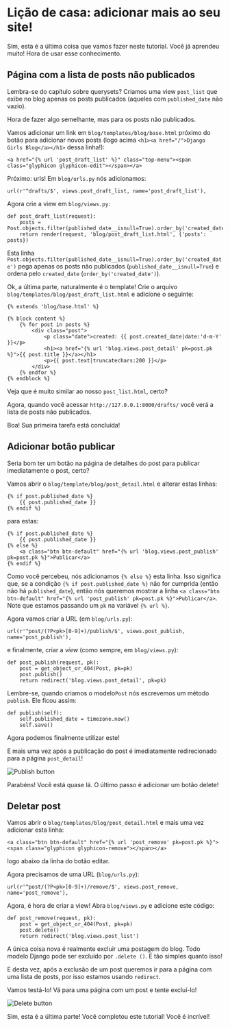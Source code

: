 # Lição de casa: adicionar mais ao seu site!

Sim, esta é a última coisa que vamos fazer neste tutorial. Você já aprendeu muito! Hora de usar esse conhecimento.

## Página com a lista de posts não publicados

Lembra-se do capítulo sobre querysets? Criamos uma view `post_list` que exibe no blog apenas os posts publicados (aqueles com `published_date` não vazio).

Hora de fazer algo semelhante, mas para os posts não publicados.

Vamos adicionar um link em `blog/templates/blog/base.html` próximo do botão para adicionar novos posts (logo acima `<h1><a href="/">Django Girls Blog</a></h1>` dessa linha!):

    <a href="{% url 'post_draft_list' %}" class="top-menu"><span class="glyphicon glyphicon-edit"></span></a>

Próximo: urls! Em `blog/urls.py` nós adicionamos:

    url(r'^drafts/$', views.post_draft_list, name='post_draft_list'),

Agora crie a view em `blog/views.py`:

    def post_draft_list(request):
        posts = Post.objects.filter(published_date__isnull=True).order_by('created_date')
        return render(request, 'blog/post_draft_list.html', {'posts': posts})

Esta linha `Post.objects.filter(published_date__isnull=True).order_by('created_date')` pega apenas os posts não publicados (`published_date__isnull=True`) e ordena pelo `created_date` (`order_by('created_date')`).

Ok, a última parte, naturalmente é o template! Crie o arquivo `blog/templates/blog/post_draft_list.html` e adicione o seguinte:

    {% extends 'blog/base.html' %}

    {% block content %}
        {% for post in posts %}
            <div class="post">
                <p class="date">created: {{ post.created_date|date:'d-m-Y' }}</p>
                <h1><a href="{% url 'blog.views.post_detail' pk=post.pk %}">{{ post.title }}</a></h1>
                <p>{{ post.text|truncatechars:200 }}</p>
            </div>
        {% endfor %}
    {% endblock %}

Veja que é muito similar ao nosso `post_list.html`, certo?

Agora, quando você acessar `http://127.0.0.1:8000/drafts/` você verá a lista de posts não publicados.

Boa! Sua primeira tarefa está concluída!

## Adicionar botão publicar

Seria bom ter um botão na página de detalhes do post para publicar imediatamente o post, certo?

Vamos abrir o `blog/template/blog/post_detail.html` e alterar estas linhas:

    {% if post.published_date %}
        {{ post.published_date }}
    {% endif %}

para estas:

    {% if post.published_date %}
        {{ post.published_date }}
    {% else %}
        <a class="btn btn-default" href="{% url 'blog.views.post_publish' pk=post.pk %}">Publicar</a>
    {% endif %}

Como você percebeu, nós adicionamos `{% else %}` esta linha. Isso significa que, se a condição `{% if post.published_date %}` não for cumprida (então não há `published_date`), então nós queremos mostrar a linha `<a class="btn btn-default" href="{% url 'post_publish' pk=post.pk %}">Publicar</a>`. Note que estamos passando um `pk` na variável `{% url %}`.

Agora vamos criar a URL (em `blog/urls.py`):

    url(r'^post/(?P<pk>[0-9]+)/publish/$', views.post_publish, name='post_publish'),

e finalmente, criar a *view* (como sempre, em `blog/views.py`):

    def post_publish(request, pk):
        post = get_object_or_404(Post, pk=pk)
        post.publish()
        return redirect('blog.views.post_detail', pk=pk)

Lembre-se, quando criamos o modelo`Post` nós escrevemos um método `publish`. Ele ficou assim:

    def publish(self):
        self.published_date = timezone.now()
        self.save()

Agora podemos finalmente utilizar este!

E mais uma vez após a publicação do post é imediatamente redirecionado para a página `post_detail`!

![Publish button](images/publish2.png)

Parabéns! Você está quase lá. O último passo é adicionar um botão delete!

## Deletar post

Vamos abrir o `blog/templates/blog/post_detail.html` e mais uma vez adicionar esta linha:

    <a class="btn btn-default" href="{% url 'post_remove' pk=post.pk %}"><span class="glyphicon glyphicon-remove"></span></a>

logo abaixo da linha do botão editar.

Agora precisamos de uma URL (`blog/urls.py`):

    url(r'^post/(?P<pk>[0-9]+)/remove/$', views.post_remove, name='post_remove'),

Agora, é hora de criar a view! Abra `blog/views.py` e adicione este código:

    def post_remove(request, pk):
        post = get_object_or_404(Post, pk=pk)
        post.delete()
        return redirect('blog.views.post_list')

A única coisa nova é realmente excluir uma postagem do blog. Todo modelo Django pode ser excluído por `.delete ()`. É tão simples quanto isso!

E desta vez, após a exclusão de um post queremos ir para a página com uma lista de posts, por isso estamos usando `redirect`.

Vamos testá-lo! Vá para uma página com um post e tente excluí-lo!

![Delete button](images/delete3.png)

Sim, esta é a última parte! Você completou este tutorial! Você é incrível!
